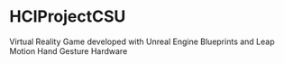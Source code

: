 # HCIProjectCSU
Virtual Reality Game developed with Unreal Engine Blueprints and Leap Motion Hand Gesture Hardware
